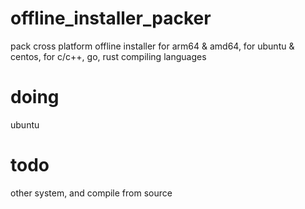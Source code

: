 # offline_installer_packer
pack cross platform offline installer for arm64 & amd64, for ubuntu & centos, for c/c++, go, rust compiling languages

# doing 
ubuntu

# todo
other system, and compile from source

